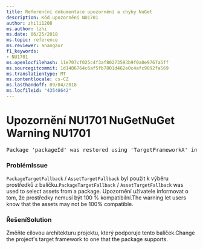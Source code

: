 ```yaml
---
title: Referenční dokumentace upozornění a chyby NuGet
description: Kód upozornění NU1701
author: zhili1208
ms.author: lzhi
ms.date: 06/25/2018
ms.topic: reference
ms.reviewer: anangaur
f1_keywords:
- NU1701
ms.openlocfilehash: 11e707cf025c4f3af80273593b9f0a0e9767a5ff
ms.sourcegitcommit: 1d1406764c6af5fb7801d462e0c4afc9092fa569
ms.translationtype: MT
ms.contentlocale: cs-CZ
ms.lasthandoff: 09/04/2018
ms.locfileid: "43548642"
---
```

# <a name="nuget-warning-nu1701"></a><span data-ttu-id="92f83-103">Upozornění NU1701 NuGet</span><span class="sxs-lookup"><span data-stu-id="92f83-103">NuGet Warning NU1701</span></span>

<pre>Package 'packageId' was restored using 'TargetFrameworkA' instead the project target framework 'TargetFrameworkB'. This package may not be fully compatible with your project.</pre>

### <a name="issue"></a><span data-ttu-id="92f83-104">Problém</span><span class="sxs-lookup"><span data-stu-id="92f83-104">Issue</span></span>
<span data-ttu-id="92f83-105">`PackageTargetFallback` / `AssetTargetFallback` byl použit k výběru prostředků z balíčku.</span><span class="sxs-lookup"><span data-stu-id="92f83-105">`PackageTargetFallback` / `AssetTargetFallback` was used to select assets from a package.</span></span> <span data-ttu-id="92f83-106">Upozornění uživatele informovat o tom, že prostředky nemusí být 100 % kompatibilní.</span><span class="sxs-lookup"><span data-stu-id="92f83-106">The warning let users know that the assets may not be 100% compatible.</span></span>

### <a name="solution"></a><span data-ttu-id="92f83-107">Řešení</span><span class="sxs-lookup"><span data-stu-id="92f83-107">Solution</span></span>
<span data-ttu-id="92f83-108">Změňte cílovou architekturu projektu, který podporuje tento balíček.</span><span class="sxs-lookup"><span data-stu-id="92f83-108">Change the project's target framework to one that the package supports.</span></span>